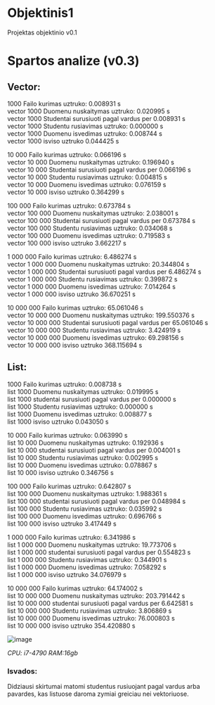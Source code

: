 # Objektinis1
Projektas objektinio v0.1

# Spartos analize (v0.3)
## Vector:

1000 Failo kurimas uztruko: 0.008931 s <br>
vector 1000 Duomenu nuskaitymas uztruko: 0.020995 s <br>
vector 1000 Studentai surusiuoti pagal vardus per 0.008931 s <br>
vector 1000 Studentu rusiavimas uztruko: 0.000000 s <br>
vector 1000 Duomenu isvedimas uztruko: 0.008744 s <br>
vector 1000 isviso uztruko 0.044425 s <br>


10 000 Failo kurimas uztruko: 0.066196 s<br>
vector 10 000 Duomenu nuskaitymas uztruko: 0.196940 s<br>
vector 10 000 Studentai surusiuoti pagal vardus per 0.066196 s<br>
vector 10 000 Studentu rusiavimas uztruko: 0.004815 s<br>
vector 10 000 Duomenu isvedimas uztruko: 0.076159 s<br>
vector 10 000 isviso uztruko 0.364299 s<br>


100 000 Failo kurimas uztruko: 0.673784 s<br>
vector 100 000 Duomenu nuskaitymas uztruko: 2.038001 s<br>
vector 100 000 Studentai surusiuoti pagal vardus per 0.673784 s<br>
vector 100 000 Studentu rusiavimas uztruko: 0.034068 s<br>
vector 100 000 Duomenu isvedimas uztruko: 0.719583 s<br>
vector 100 000 isviso uztruko 3.662217 s<br>

1 000 000 Failo kurimas uztruko: 6.486274 s<br>
vector 1 000 000 Duomenu nuskaitymas uztruko: 20.344804 s<br>
vector 1 000 000 Studentai surusiuoti pagal vardus per 6.486274 s<br>
vector 1 000 000 Studentu rusiavimas uztruko: 0.399872 s<br>
vector 1 000 000 Duomenu isvedimas uztruko: 7.014264 s<br>
vector 1 000 000 isviso uztruko 36.670251 s

10 000 000 Failo kurimas uztruko: 65.061046 s<br>
vector 10 000 000 Duomenu nuskaitymas uztruko: 199.550376 s<br>
vector 10 000 000 Studentai surusiuoti pagal vardus per 65.061046 s<br>
vector 10 000 000 Studentu rusiavimas uztruko: 3.424919 s<br>
vector 10 000 000 Duomenu isvedimas uztruko: 69.298156 s<br>
vector 10 000 000 isviso uztruko 368.115694 s<br>

## List:

1000 Failo kurimas uztruko: 0.008738 s<br>
list 1000 Duomenu nuskaitymas uztruko: 0.019995 s<br>
list 1000 studentai surusiuoti pagal vardus per 0.000000 s<br>
list 1000 Studentu rusiavimas uztruko: 0.000000 s<br>
list 1000 Duomenu isvedimas uztruko: 0.008877 s<br>
list 1000 isviso uztruko 0.043050 s<br>

10 000 Failo kurimas uztruko: 0.063990 s<br>
list 10 000 Duomenu nuskaitymas uztruko: 0.192936 s<br>
list 10 000 studentai surusiuoti pagal vardus per 0.004001 s<br>
list 10 000 Studentu rusiavimas uztruko: 0.002995 s<br>
list 10 000 Duomenu isvedimas uztruko: 0.078867 s<br>
list 10 000 isviso uztruko 0.346756 s<br>

100 000 Failo kurimas uztruko: 0.642807 s<br>
list 100 000 Duomenu nuskaitymas uztruko: 1.988361 s<br>
list 100 000 studentai surusiuoti pagal vardus per 0.048984 s<br>
list 100 000 Studentu rusiavimas uztruko: 0.035992 s<br>
list 100 000 Duomenu isvedimas uztruko: 0.696766 s<br>
list 100 000 isviso uztruko 3.417449 s<br>

1 000 000 Failo kurimas uztruko: 6.341986 s<br>
list 1 000 000 Duomenu nuskaitymas uztruko: 19.773706 s<br>
list 1 000 000 studentai surusiuoti pagal vardus per 0.554823 s<br>
list 1 000 000 Studentu rusiavimas uztruko: 0.344901 s<br>
list 1 000 000 Duomenu isvedimas uztruko: 7.058292 s<br>
list 1 000 000 isviso uztruko 34.076979 s<br>

10 000 000 Failo kurimas uztruko: 64.174002 s<br>
list 10 000 000 Duomenu nuskaitymas uztruko: 203.791442 s<br>
list 10 000 000 studentai surusiuoti pagal vardus per 6.642581 s<br>
list 10 000 000 Studentu rusiavimas uztruko: 3.806869 s<br>
list 10 000 000 Duomenu isvedimas uztruko: 76.000803 s<br>
list 10 000 000 isviso uztruko 354.420880 s<br>

![image](https://github.com/user-attachments/assets/0c90d8e9-c3a9-4d69-a8f5-96da42d93618)


*CPU: i7-4790  RAM:16gb*
### Isvados:
Didziausi skirtumai matomi studentus rusiuojant pagal vardus arba pavardes, kas listuose daroma zymiai greiciau nei vektoriuose.

